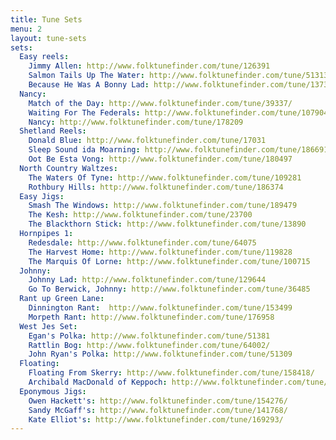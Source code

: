 ```yaml
---
title: Tune Sets
menu: 2
layout: tune-sets
sets:
  Easy reels: 
    Jimmy Allen: http://www.folktunefinder.com/tune/126391
    Salmon Tails Up The Water: http://www.folktunefinder.com/tune/51313
    Because He Was A Bonny Lad: http://www.folktunefinder.com/tune/137306
  Nancy:
    Match of the Day: http://www.folktunefinder.com/tune/39337/
    Waiting For The Federals: http://www.folktunefinder.com/tune/107904
    Nancy: http://www.folktunefinder.com/tune/178209
  Shetland Reels:
    Donald Blue: http://www.folktunefinder.com/tune/17031
    Sleep Sound ida Moarning: http://www.folktunefinder.com/tune/186691/
    Oot Be Esta Vong: http://www.folktunefinder.com/tune/180497
  North Country Waltzes:	
    The Waters Of Tyne: http://www.folktunefinder.com/tune/109281
    Rothbury Hills: http://www.folktunefinder.com/tune/186374
  Easy Jigs:	
    Smash The Windows: http://www.folktunefinder.com/tune/189479
    The Kesh: http://www.folktunefinder.com/tune/23700
    The Blackthorn Stick: http://www.folktunefinder.com/tune/13890
  Hornpipes 1:	
    Redesdale: http://www.folktunefinder.com/tune/64075
    The Harvest Home: http://www.folktunefinder.com/tune/119828
    The Marquis Of Lorne: http://www.folktunefinder.com/tune/100715
  Johnny:
    Johnny Lad: http://www.folktunefinder.com/tune/129644
    Go To Berwick, Johnny: http://www.folktunefinder.com/tune/36485
  Rant up Green Lane:
    Dinnington Rant:  http://www.folktunefinder.com/tune/153499
    Morpeth Rant: http://www.folktunefinder.com/tune/176958
  West Jes Set:
    Egan's Polka: http://www.folktunefinder.com/tune/51381
    Rattlin Bog: http://www.folktunefinder.com/tune/64002/
    John Ryan's Polka: http://www.folktunefinder.com/tune/51309
  Floating:
    Floating From Skerry: http://www.folktunefinder.com/tune/158418/
    Archibald MacDonald of Keppoch: http://www.folktunefinder.com/tune/50895/
  Eponymous Jigs:
    Owen Hackett's: http://www.folktunefinder.com/tune/154276/
    Sandy McGaff's: http://www.folktunefinder.com/tune/141768/
    Kate Elliot's: http://www.folktunefinder.com/tune/169293/
---
```

